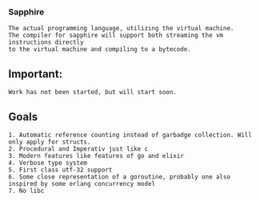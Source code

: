 ### Sapphire

    The actual programming language, utilizing the virtual machine.
    The compiler for sapphire will support both streaming the vm instructions directly
    to the virtual machine and compiling to a bytecode.

## Important:
    
    Work has not been started, but will start soon.

## Goals

    1. Automatic reference counting instead of garbadge collection. Will only apply for structs.
    2. Procedural and Imperativ just like c
    3. Modern features like features of go and elixir
    4. Verbose type system
    5. First class utf-32 support
    6. Some close representation of a goroutine, probably one also inspired by some erlang concurrency model
    7. No libc


